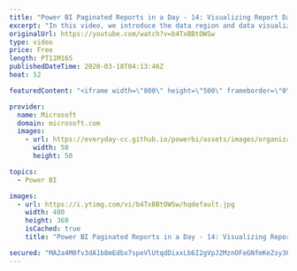 ```yaml
---
title: "Power BI Paginated Reports in a Day - 14: Visualizing Report Data - Part 1"
excerpt: "In this video, we introduce the data region and data visualization templates you can use to visualize report data, and then focus on each of the data region templates.  The Power BI Paginated Reports in a Day online course aims to empower you as a report author with the technical knowledge required to"
originalUrl: https://youtube.com/watch?v=b4TxBBtOWSw
type: video
price: Free
length: PT11M16S
publishedDateTime: 2020-03-18T04:13:46Z
heat: 52

featuredContent: "<iframe width=\"800\" height=\"500\" frameborder=\"0\" src=\"https://www.youtube.com/embed/b4TxBBtOWSw\" allow=\"accelerometer; autoplay; encrypted-media; gyroscope; picture-in-picture\" allowfullscreen></iframe>"

provider:
  name: Microsoft
  domain: microsoft.com
  images:
    - url: https://everyday-cc.github.io/powerbi/assets/images/organizations/microsoft.com-50x50.jpg
      width: 50
      height: 50

topics:
  - Power BI

images:
  - url: https://i.ytimg.com/vi/b4TxBBtOWSw/hqdefault.jpg
    width: 480
    height: 360
    isCached: true
    title: "Power BI Paginated Reports in a Day - 14: Visualizing Report Data - Part 1"

secured: "MA2a4M0fv3dA1b8mEdbx7speVlUtqdDixxLb6I2gVpJ2MznOFeGNfmKeZsy364JcscpOLkYcPKi5dypURH176jOHc6SjHBGwtZoOZDrZVb33oCZk1KTUderUycMrLJYnS0qeY0WH3g06cp4NMHoQKhAirQrkyF7u9AuQbFs+HWs7xQD1pktZYtkpkl0CNCiSyajmy/TOPshFg56Ww/G8UVlK3EeACpp7H/RKdzeuMB0Nk+VS5pdj4xuIt84iQwaO8x5eCtrQjlFFJ1RC8Hcm6gHmsUCzRalDdN4cTBTUlAiPFGrwMV0NOg7CQ4zpa3GjwHf+Nlg1GMettlDlL+WP6ScMUZ1av0/EoBH6cMFHjfxpVWzTdSEilUfCZEsT6Ks9fdlDObIYGM3uLeWTxyEMOd9n2gUAEoyg0fn/TBcYtPE=;gkxk77xtoi0OoRMX4whMGw=="
---
```



